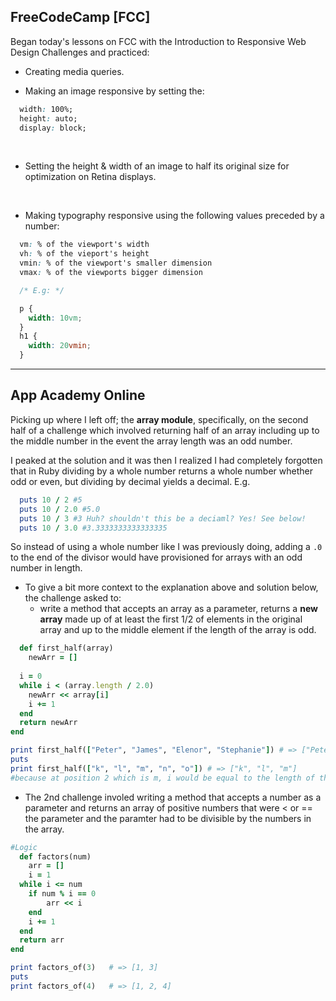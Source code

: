 ## FreeCodeCamp [FCC]
Began today's lessons on FCC with the Introduction to Responsive Web Design Challenges and practiced:
* Creating media queries.

* Making an image responsive by setting the: 
```css
  width: 100%; 
  height: auto; 
  display: block;
```
<br>

* Setting the height & width of an image to half its original size for optimization on Retina displays.
<br>

* Making typography responsive using the following values preceded by a number: 
```css 
  vm: % of the viewport's width
  vh: % of the vieport's height
  vmin: % of the viewport's smaller dimension
  vmax: % of the viewports bigger dimension

  /* E.g: */

  p {
    width: 10vm;
  }
  h1 {
    width: 20vmin;
  }
```
<hr>

## App Academy Online
Picking up where I left off; the **array module**, specifically, on the second half of a challenge which involved returning half of an array including up to the middle number in the event the array length was an odd number. 

I peaked at the solution and it was then I realized I had completely forgotten that in Ruby dividing by a whole number returns a whole number whether odd or even, but dividing by decimal yields a decimal. E.g.
```ruby
  puts 10 / 2 #5
  puts 10 / 2.0 #5.0
  puts 10 / 3 #3 Huh? shouldn't this be a deciaml? Yes! See below!
  puts 10 / 3.0 #3.3333333333333335
```

So instead of using a whole number like I was previously doing, adding a `.0` to the end of the divisor would have provisioned for arrays with an odd number in length.

* To give a bit more context to the explanation above and solution below, the challenge asked to: 
  * write a method that accepts an array as a parameter, returns a **new array** made up of at least the first 1/2 of elements in the original array and up to the middle element if the length of the array is odd.
```ruby
  def first_half(array)
    newArr = []
  
  i = 0  	
  while i < (array.length / 2.0)
  	newArr << array[i]
  	i += 1
  end
  return newArr
end

print first_half(["Peter", "James", "Elenor", "Stephanie"]) # => ["Peter", "James"]
puts
print first_half(["k", "l", "m", "n", "o"]) # => ["k", "l", "m"] 
#because at position 2 which is m, i would be equal to the length of the array when divided by 2.0, which is 3.333333333335

```
* The 2nd challenge involed writing a method that accepts a number as a parameter and returns an array of positive numbers that were < or == the parameter and the paramter had to be divisible by the numbers in the array. 
```ruby
#Logic
  def factors(num)
	arr = []
	i = 1
  while i <= num
  	if num % i == 0
    	arr << i
    end
    i += 1
  end
  return arr
end

print factors_of(3)   # => [1, 3]
puts
print factors_of(4)   # => [1, 2, 4]
```
